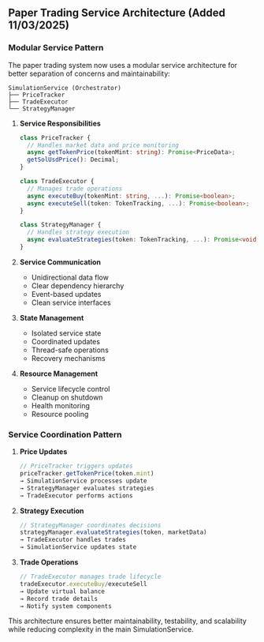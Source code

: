 ## Paper Trading Service Architecture (Added 11/03/2025)

### Modular Service Pattern
The paper trading system now uses a modular service architecture for better separation of concerns and maintainability:

```
SimulationService (Orchestrator)
├── PriceTracker
├── TradeExecutor
└── StrategyManager
```

1. **Service Responsibilities**
   ```typescript
   class PriceTracker {
     // Handles market data and price monitoring
     async getTokenPrice(tokenMint: string): Promise<PriceData>;
     getSolUsdPrice(): Decimal;
   }

   class TradeExecutor {
     // Manages trade operations
     async executeBuy(tokenMint: string, ...): Promise<boolean>;
     async executeSell(token: TokenTracking, ...): Promise<boolean>;
   }

   class StrategyManager {
     // Handles strategy execution
     async evaluateStrategies(token: TokenTracking, ...): Promise<void>;
   }
   ```

2. **Service Communication**
   - Unidirectional data flow
   - Clear dependency hierarchy
   - Event-based updates
   - Clean service interfaces

3. **State Management**
   - Isolated service state
   - Coordinated updates
   - Thread-safe operations
   - Recovery mechanisms

4. **Resource Management**
   - Service lifecycle control
   - Cleanup on shutdown
   - Health monitoring
   - Resource pooling

### Service Coordination Pattern

1. **Price Updates**
   ```typescript
   // PriceTracker triggers updates
   priceTracker.getTokenPrice(token.mint)
   → SimulationService processes update
   → StrategyManager evaluates strategies
   → TradeExecutor performs actions
   ```

2. **Strategy Execution**
   ```typescript
   // StrategyManager coordinates decisions
   strategyManager.evaluateStrategies(token, marketData)
   → TradeExecutor handles trades
   → SimulationService updates state
   ```

3. **Trade Operations**
   ```typescript
   // TradeExecutor manages trade lifecycle
   tradeExecutor.executeBuy/executeSell
   → Update virtual balance
   → Record trade details
   → Notify system components
   ```

This architecture ensures better maintainability, testability, and scalability while reducing complexity in the main SimulationService.